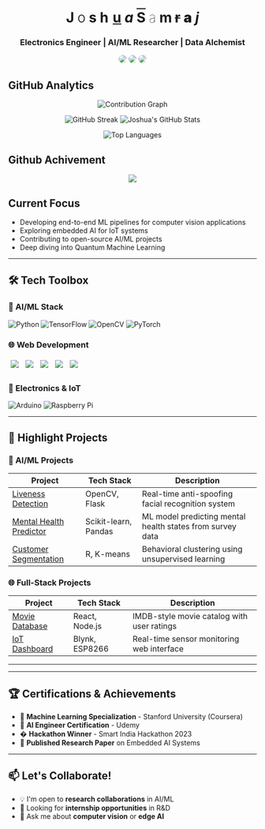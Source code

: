 <h1 align="center">
  <span>J</span>
  <span style="font-weight: 300">o</span>
  <span style="font-weight: 700">s</span>
  <span style="letter-spacing: 2px">h</span>
  <span style="text-decoration: underline">u</span>
  <span style="font-style: italic">a</span>
  <span> </span>
  <span style="text-decoration: overline">S</span>
  <span style="font-weight: 100">a</span>
  <span style="letter-spacing: -1px">m</span>
  <span style="text-decoration: line-through">r</span>
  <span style="font-weight: 900">a</span>
  <span style="font-style: oblique">j</span>
</h1>
<h3 align="center">Electronics Engineer | AI/ML Researcher | Data Alchemist</h3>
<p align="center">
  <a href="https://www.linkedin.com/in/joshua-samraj-j-64a316263"><img src="https://img.shields.io/badge/LinkedIn-0A66C2?style=for-the-badge&logo=linkedin&logoColor=white" style="transition: all 0.3s; border-radius: 8px;" onmouseover="this.style.transform='scale(1.05)';this.style.boxShadow='0 0 10px rgba(10,102,194,0.5)'" onmouseout="this.style.transform='scale(1)';this.style.boxShadow='none'"/></a>
  <a href="mailto:j.joshuasamraj@gmail.com"><img src="https://img.shields.io/badge/Gmail-EA4335?style=for-the-badge&logo=gmail&logoColor=white" style="transition: all 0.3s; border-radius: 8px;" onmouseover="this.style.transform='scale(1.05)';this.style.boxShadow='0 0 10px rgba(234,67,53,0.5)'" onmouseout="this.style.transform='scale(1)';this.style.boxShadow='none'"/></a>
  <a href="[YOUR_PORTFOLIO_URL_HERE](https://static-portfolio-six.vercel.app)"><img src="https://img.shields.io/badge/Portfolio-FF5722?style=for-the-badge&logo=about.me&logoColor=white" style="transition: all 0.3s; border-radius: 8px;" onmouseover="this.style.transform='scale(1.05)';this.style.boxShadow='0 0 10px rgba(255,87,34,0.5)'" onmouseout="this.style.transform='scale(1)';this.style.boxShadow='none'"/></a>
</p>

##  GitHub Analytics

<div align="center">
  
  ![Contribution Graph](https://github-readme-activity-graph.vercel.app/graph?username=paulmillr&theme=react-dark&hide_border=true&area=true)

  ![GitHub Streak](https://github-readme-streak-stats.herokuapp.com/?user=Joshua-Samraj&theme=radical&hide_border=true)
  ![Joshua's GitHub Stats](https://github-readme-stats.vercel.app/api?username=Joshua-Samraj&show_icons=true&count_private=true&theme=radical&hide_border=true)
  
  ![Top Languages](https://github-readme-stats.vercel.app/api/top-langs/?username=Joshua-Samraj&layout=compact&theme=radical&hide_border=true)
  

</div>

## Github Achivement
<p align="center">
  <img src="https://github-profile-trophy.vercel.app/?username=Joshua-Samraj&theme=algolia&margin-w=10&no-frame=true" />
</p>

##  Current Focus

-  Developing end-to-end ML pipelines for computer vision applications  
-  Exploring embedded AI for IoT systems  
-  Contributing to open-source AI/ML projects  
-  Deep diving into Quantum Machine Learning  

---

## 🛠️ Tech Toolbox

### 🤖 AI/ML Stack
![Python](https://img.shields.io/badge/Python-3776AB?style=flat-square&logo=python&logoColor=white)
![TensorFlow](https://img.shields.io/badge/TensorFlow-FF6F00?style=flat-square&logo=tensorflow&logoColor=white)
![OpenCV](https://img.shields.io/badge/OpenCV-5C3EE8?style=flat-square&logo=opencv&logoColor=white)
![PyTorch](https://img.shields.io/badge/PyTorch-EE4C2C?style=flat-square&logo=pytorch&logoColor=white)

### 🌐 Web Development
<p align="left">
  <a href="#"><img src="https://img.shields.io/badge/Flask-000000?style=for-the-badge&logo=flask&logoColor=white" style="margin: 5px; transition: all 0.3s;" onmouseover="this.style.transform='scale(1.1)'" onmouseout="this.style.transform='scale(1)'"/></a>
  <a href="#"><img src="https://img.shields.io/badge/Django-092E20?style=for-the-badge&logo=django&logoColor=white" style="margin: 5px; transition: all 0.3s;" onmouseover="this.style.transform='scale(1.1)'" onmouseout="this.style.transform='scale(1)'"/></a>
  <a href="#"><img src="https://img.shields.io/badge/React-61DAFB?style=for-the-badge&logo=react&logoColor=black" style="margin: 5px; transition: all 0.3s;" onmouseover="this.style.transform='scale(1.1)'" onmouseout="this.style.transform='scale(1)'"/></a>
  <a href="#"><img src="https://img.shields.io/badge/Streamlit-FF4B4B?style=for-the-badge&logo=streamlit&logoColor=white" style="margin: 5px; transition: all 0.3s;" onmouseover="this.style.transform='scale(1.1)'" onmouseout="this.style.transform='scale(1)'"/></a>
  <a href="#"><img src="https://img.shields.io/badge/MongoDB-47A248?style=for-the-badge&logo=mongodb&logoColor=white" style="margin: 5px; transition: all 0.3s;" onmouseover="this.style.transform='scale(1.1)'" onmouseout="this.style.transform='scale(1)'"/></a>
</p>

### 🔌 Electronics & IoT
![Arduino](https://img.shields.io/badge/Arduino-00979D?style=flat-square&logo=arduino&logoColor=white)
![Raspberry Pi](https://img.shields.io/badge/Raspberry%20Pi-C51A4A?style=flat-square&logo=raspberrypi&logoColor=white)

---

## 🎯 Highlight Projects

### 🧠 AI/ML Projects
| Project | Tech Stack | Description |
|---------|------------|-------------|
| [Liveness Detection](https://github.com/Joshua-Samraj/Flask-Liviness-detection) | OpenCV, Flask | Real-time anti-spoofing facial recognition system |
| [Mental Health Predictor](https://github.com/Joshua-Samraj/mental_health_pred) | Scikit-learn, Pandas | ML model predicting mental health states from survey data |
| [Customer Segmentation](https://github.com/Joshua-Samraj/Customer_Segmentation_R) | R, K-means | Behavioral clustering using unsupervised learning |

### 🌐 Full-Stack Projects
| Project | Tech Stack | Description |
|---------|------------|-------------|
| [Movie Database](https://github.com/Joshua-Samraj/Movie-Database-v2.0) | React, Node.js | IMDB-style movie catalog with user ratings |
| [IoT Dashboard](https://github.com/Joshua-Samraj) | Blynk, ESP8266 | Real-time sensor monitoring web interface |

---



---

## 🏆 Certifications & Achievements

- 🥇 **Machine Learning Specialization** - Stanford University (Coursera)
- 🥈 **AI Engineer Certification** - Udemy
- � **Hackathon Winner** - Smart India Hackathon 2023
- 📜 **Published Research Paper** on Embedded AI Systems

---

## 📫 Let's Collaborate!

- 💡 I'm open to **research collaborations** in AI/ML
- 🤝 Looking for **internship opportunities** in R&D
- 💬 Ask me about **computer vision** or **edge AI**

